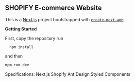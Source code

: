## SHOPIFY E-commerce Website

This is a [Next.js](https://nextjs.org/) project bootstrapped with [`create-next-app`](https://github.com/vercel/next.js/tree/canary/packages/create-next-app).

**Getting Started**

First, copy the repository run 
```
  npm install
```

and then

```bash
npm run dev
```

Specifications:
  Next.js
  Shopify
  Ant Design
  Styled Components
